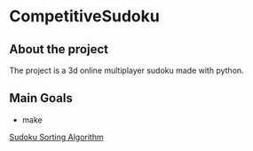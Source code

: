 # CompetitiveSudoku

## About the project
The project is a 3d online multiplayer sudoku made with python.

## Main Goals
* make 

[Sudoku Sorting Algorithm](https://stackoverflow.com/questions/45471152/how-to-create-a-sudoku-puzzle-in-python)